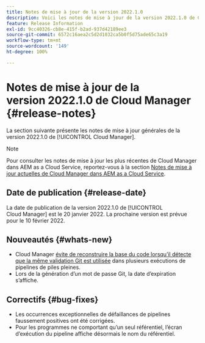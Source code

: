 ```yaml
---
title: Notes de mise à jour de la version 2022.1.0
description: Voici les notes de mise à jour de la version 2022.1.0 de Cloud Manager.
feature: Release Information
exl-id: 9cc40326-cb8e-415f-b2ad-937d42189ee3
source-git-commit: 6572c16aea2c5d2d1032ca5b0f5d75ade65c3a19
workflow-type: tm+mt
source-wordcount: '149'
ht-degree: 100%

---
```


# Notes de mise à jour de la version 2022.1.0 de Cloud Manager {#release-notes}

La section suivante présente les notes de mise à jour générales de la version 2022.1.0 de [!UICONTROL Cloud Manager].

>[!NOTE]
>
>Pour consulter les notes de mise à jour les plus récentes de Cloud Manager dans AEM as a Cloud Service, reportez-vous à la section [Notes de mise à jour actuelles de Cloud Manager dans AEM as a Cloud Service](https://experienceleague.adobe.com/docs/experience-manager-cloud-service/content/implementing/using-cloud-manager/release-notes-cloud-manager/release-notes-cm-current.html?lang=fr).

## Date de publication {#release-date}

La date de publication de la version 2022.1.0 de [!UICONTROL Cloud Manager] est le 20 janvier 2022. La prochaine version est prévue pour le 10 février 2022.

## Nouveautés {#whats-new}

* Cloud Manager [évite de reconstruire la base du code lorsqu’il détecte que la même validation Git est utilisée](/help/getting-started/project-setup.md#build-artifact-reuse) dans plusieurs exécutions de pipelines de piles pleines.
* Lors de la génération d’un mot de passe Git, la date d’expiration s’affiche.

## Correctifs {#bug-fixes}

* Les occurrences exceptionnelles de défaillances de pipelines faussement positives ont été corrigées.
* Pour les programmes ne comportant qu’un seul référentiel, l’écran d’exécution du pipeline affiche désormais le nom du référentiel.
